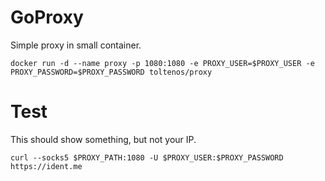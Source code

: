 GoProxy
=======

Simple proxy in small container.

```
docker run -d --name proxy -p 1080:1080 -e PROXY_USER=$PROXY_USER -e PROXY_PASSWORD=$PROXY_PASSWORD toltenos/proxy
```

Test
====

This should show something, but not your IP.
```
curl --socks5 $PROXY_PATH:1080 -U $PROXY_USER:$PROXY_PASSWORD https://ident.me
```
